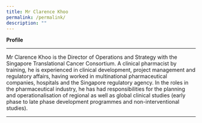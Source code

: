 ```yaml
---
title: Mr Clarence Khoo
permalink: /permalink/
description: ""
---
```

**Profile** 

* * *

Mr Clarence Khoo is the Director of Operations and Strategy with the Singapore Translational Cancer Consortium. A clinical pharmacist by training, he is experienced in clinical development, project management and regulatory affairs, having worked in multinational pharmaceutical companies, hospitals and the Singapore regulatory agency. In the roles in the pharmaceutical industry, he has had responsibilities for the planning and operationalisation of regional as well as global clinical studies (early phase to late phase development programmes and non-interventional studies). 

* * *